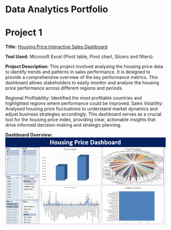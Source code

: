 # Data Analytics Portfolio
# Project 1

**Title:** [Housing Price Interactive Sales Dashboard](https://github.com/Jamesdonuch/Jamesdonuch.github.io/blob/main/Housing%20Price%20Sales%20Dashboard.png)

**Tool Used:** Microsoft Excel (Pivot table, Pivot chart, Slicers and filters).

**Project Description:** This project involved analysing the housing price data to identify trends and patterns in sales performance. It is designed to provide a comprehensive overview of the key performance metrics. This dashboard allows stakeholders to easily monitor and analyse the housing price performance across different regions and periods.

Regional Profitability: Identified the most profitable countries and highlighted regions where performance could be improved. Sales Volatility: Analysed housing price fluctuations to understand market dynamics and adjust business strategies accordingly. This dashboard serves as a crucial tool for the housing price index, providing clear, actionable insights that drive informed decision-making and strategic planning.

**Dashboard Overview:**
![HousingPrice](HousingPrice.png)
